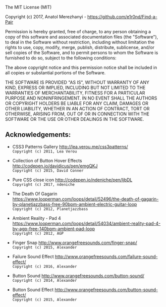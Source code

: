 The MIT License (MIT)

Copyright (c) 2017, Anatol Merezhanyi - https://github.com/e1r0nd/Find-a-Pair

Permission is hereby granted, free of charge, to any person obtaining a copy
of this software and associated documentation files (the "Software"), to deal
in the Software without restriction, including without limitation the rights
to use, copy, modify, merge, publish, distribute, sublicense, and/or sell
copies of the Software, and to permit persons to whom the Software is
furnished to do so, subject to the following conditions:

The above copyright notice and this permission notice shall be included in all
copies or substantial portions of the Software.

THE SOFTWARE IS PROVIDED "AS IS", WITHOUT WARRANTY OF ANY KIND, EXPRESS OR
IMPLIED, INCLUDING BUT NOT LIMITED TO THE WARRANTIES OF MERCHANTABILITY,
FITNESS FOR A PARTICULAR PURPOSE AND NONINFRINGEMENT. IN NO EVENT SHALL THE
AUTHORS OR COPYRIGHT HOLDERS BE LIABLE FOR ANY CLAIM, DAMAGES OR OTHER
LIABILITY, WHETHER IN AN ACTION OF CONTRACT, TORT OR OTHERWISE, ARISING FROM,
OUT OF OR IN CONNECTION WITH THE SOFTWARE OR THE USE OR OTHER DEALINGS IN THE
SOFTWARE.

## Acknowledgements:

- CSS3 Patterns Gallery http://lea.verou.me/css3patterns/<br>
`Copyright (c) 2011, Lea Verou`
- Collection of Button Hover Effects http://codepen.io/davidicus/pen/emgQKJ<br>
`Copyright (c) 2015, David Conner`
- Pure CSS close icon http://codepen.io/ndeniche/pen/ljbDL<br>
`Copyright (c) 2017, ndeniche`

- The Death Of Gagarin https://www.looperman.com/loops/detail/52496/the-death-of-gagarin-by-planetjazzbass-free-90bpm-ambient-electric-guitar-loop<br>
`Copyright (c) 2012, Planetjazzbass`
- Ambient Reality - Pad 4 https://www.looperman.com/loops/detail/54034/ambient-reality-pad-4-by-agp-free-140bpm-ambient-pad-loop<br>
`Copyright (c) 2012, AGP`

- Finger Snap http://www.orangefreesounds.com/finger-snap/<br>
`Copyright (c) 2015, Alexander`
- Failure Sound Effect http://www.orangefreesounds.com/failure-sound-effect/<br>
`Copyright (c) 2016, Alexander`
- Button Sound http://www.orangefreesounds.com/button-sound/<br>
`Copyright (c) 2014, Alexander`
- Button Sound Effect http://www.orangefreesounds.com/button-sound-effect/<br>
`Copyright (c) 2015, Alexander`
